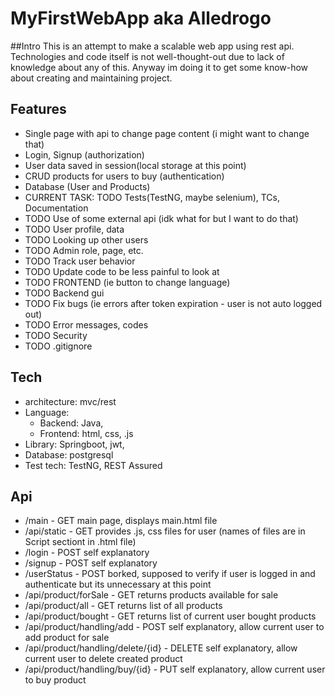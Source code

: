 # MyFirstWebApp aka Alledrogo
##Intro
This is an attempt to make a scalable web app using rest api. 
Technologies and code itself is not well-thought-out due to lack of knowledge about any of this. 
Anyway im doing it to get some know-how about creating and maintaining project.

## Features
+ Single page with api to change page content (i might want to change that)
+ Login, Signup (authorization)
+ User data saved in session(local storage at this point)
+ CRUD products for users to buy (authentication)
+ Database (User and Products)
+ CURRENT TASK: TODO Tests(TestNG, maybe selenium), TCs, Documentation
+ TODO Use of some external api (idk what for but I want to do that)
+ TODO User profile, data
+ TODO Looking up other users
+ TODO Admin role, page, etc.
+ TODO Track user behavior
+ TODO Update code to be less painful to look at
+ TODO FRONTEND (ie button to change language)
+ TODO Backend gui
+ TODO Fix bugs (ie errors after token expiration - user is not auto logged out)
+ TODO Error messages, codes
+ TODO Security
+ TODO .gitignore

## Tech
+ architecture: mvc/rest
+ Language: 
  + Backend: Java,
  + Frontend: html, css, .js
+ Library: Springboot, jwt,
+ Database: postgresql
+ Test tech: TestNG, REST Assured

## Api
+ /main - GET main page, displays main.html file
+ /api/static - GET provides .js, css files for user (names of files are in Script sectiont in .html file)
+ /login - POST self explanatory
+ /signup - POST self explanatory
+ /userStatus - POST borked, supposed to verify if user is logged in and authenticate but its unnecessary at this point
+ /api/product/forSale - GET returns products available for sale
+ /api/product/all - GET returns list of all products
+ /api/product/bought - GET returns list of current user bought products
+ /api/product/handling/add - POST self explanatory, allow current user to add product for sale
+ /api/product/handling/delete/{id} - DELETE self explanatory, allow current user to delete created product
+ /api/product/handling/buy/{id} - PUT self explanatory, allow current user to buy product



